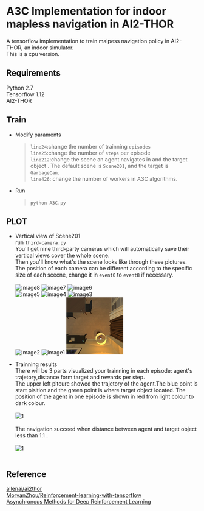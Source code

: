 # A3C Implementation for indoor mapless navigation in AI2-THOR
A tensorflow implementation to train malpess navigation policy in AI2-THOR, an indoor simulator.<br>
This is a cpu version.

## Requirements<br>
  Python 2.7<br>
  Tensorflow 1.12<br>
  AI2-THOR<br>

## Train
* Modify paraments<br>
  >`line24`:change the number of trainning `episodes`<br>
  >`line25`:change the number of `steps` per episode<br>
  >`line212`:change the scene an agent navigates in and the target object . The default scene is `Scene201`, and the target is `GarbageCan`.<br>
  >`line426`: change the number of workers in A3C algorithms.

* Run <br>
  > `python A3C.py`

## PLOT
* Vertical view of Scene201<br>
  run `third-camera.py`<br>
  You'll get nine third-party cameras which will automatically save their vertical views cover the whole scene.<br>
  Then you'll know what's the scene looks like through these pictures.<br>
  The position of each camera can be different according to the specific size of each scecne, change it in `event0` to `event8` if necessary.<br><br>
  <img src = "https://github.com/ElizabethDuo/A3C-Implementation-for-indoor-mapless-navigation-in-AI2-THOR/blob/master/vertical%20view%20example%20pics/image8.jpg" width="150" alt="image8">
  <img src = "https://github.com/ElizabethDuo/A3C-Implementation-for-indoor-mapless-navigation-in-AI2-THOR/blob/master/vertical%20view%20example%20pics/image7.jpg" width="150" alt="image7">
   <img src = "https://github.com/ElizabethDuo/A3C-Implementation-for-indoor-mapless-navigation-in-AI2-THOR/blob/master/vertical%20view%20example%20pics/image6.jpg" width="150" alt="image6"><br>
   <img src = "https://github.com/ElizabethDuo/A3C-Implementation-for-indoor-mapless-navigation-in-AI2-THOR/blob/master/vertical%20view%20example%20pics/image5.jpg" width="150" alt="image5">
  <img src = "https://github.com/ElizabethDuo/A3C-Implementation-for-indoor-mapless-navigation-in-AI2-THOR/blob/master/vertical%20view%20example%20pics/image4.jpg" width="150" alt="image4">
   <img src = "https://github.com/ElizabethDuo/A3C-Implementation-for-indoor-mapless-navigation-in-AI2-THOR/blob/master/vertical%20view%20example%20pics/image3.jpg" width="150" alt="image3"><br>
   <img src = "https://github.com/ElizabethDuo/A3C-Implementation-for-indoor-mapless-navigation-in-AI2-THOR/blob/master/vertical%20view%20example%20pics/image2.jpg" width="150" alt="image2">
  <img src = "https://github.com/ElizabethDuo/A3C-Implementation-for-indoor-mapless-navigation-in-AI2-THOR/blob/master/vertical%20view%20example%20pics/image1.jpg" width="150" alt="image1">
   <img src = "https://github.com/ElizabethDuo/A3C-Implementation-for-indoor-mapless-navigation-in-AI2-THOR/blob/master/example%20pics/image0.jpg" width="150" alt="image0"><br>

  
* Trainning results<br>
  There will be 3 parts visualized your trainning in each episode: agent's trajetory,distance form target and rewards per step.<br>
  The upper left pitcure showed the trajetory of the agent.The blue point is start pisition and the green point is where target object located. The position of the agent in one episode is shown in red from light colour to dark colour.<br><br>
   <img src = "https://github.com/ElizabethDuo/A3C-Implementation-for-indoor-mapless-navigation-in-AI2-THOR/blob/master/vertical%20view%20example%20pics/reward%20episode-3-A3C4.png" width="375" alt="1"><br><br>
   The navigation succeed when distance between agent and target object less than 1.1 .<br><br>
   <img src = "https://github.com/ElizabethDuo/A3C-Implementation-for-indoor-mapless-navigation-in-AI2-THOR/blob/master/vertical%20view%20example%20pics/reward%20episode-16-A3C4.png" width="375" alt="1"><br><br>
   
## Reference
  [allenai/ai2thor](https://github.com/allenai/ai2thor)<br>
  [MorvanZhou/Reinforcement-learning-with-tensorflow
](https://github.com/MorvanZhou/Reinforcement-learning-with-tensorflow)<br>
  [Asynchronous Methods for Deep Reinforcement Learning](https://arxiv.org/pdf/1602.01783.pdf)<br>

